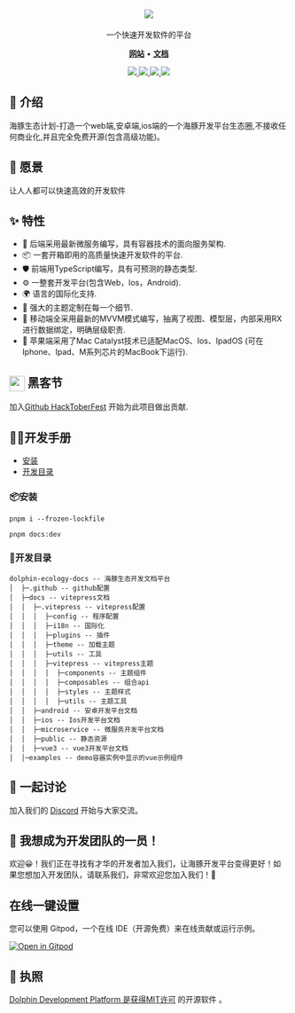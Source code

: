 <h1 align="center">
   <b>
        <a href="https://axios-http.com"><img src="https://godolphinx.org/images/dolphin-platform-logo.svg" /></a><br>
    </b>
</h1>

<p align="center"> 一个快速开发软件的平台 </p>

<p align="center">
    <a href="https://godolphinx.org/"><b>网站</b></a> •
    <a href="https://godolphinx.org/microservice/description.html"><b>文档</b></a>
</p>

<div align="center">
  <a href="https://github.com/wangxiang4/dolphin-ecology-docs/actions">
    <img src="https://github.com/wangxiang4/dolphin-ecology-docs/workflows/Deploy%20Docs/badge.svg">
  </a>
  <a href="https://godolphinx.org">
    <img src="https://img.shields.io/npm/l/vue.svg?sanitize=true">
  </a>
  <a href="https://gitpod.io/#https://github.com/wangxiang4/dolphin-ecology-docs">
    <img src="https://img.shields.io/badge/Gitpod-Ready--to--Code-blue?logo=gitpod&style=flat-square">
  </a>
  <a href="https://discord.gg/DREuQWrRYQ">
    <img src="https://img.shields.io/badge/chat-on%20discord-7289da.svg?sanitize=true"/>
  </a>
</div>

## 🐬 介绍
海豚生态计划-打造一个web端,安卓端,ios端的一个海豚开发平台生态圈,不接收任何商业化,并且完全免费开源(包含高级功能)。

## 💪 愿景
让人人都可以快速高效的开发软件

## ✨ 特性
- 🌈 后端采用最新微服务编写，具有容器技术的面向服务架构.
- 📦 一套开箱即用的高质量快速开发软件的平台.
- 🛡 前端用TypeScript编写，具有可预测的静态类型.
- ⚙️ 一整套开发平台(包含Web，Ios，Android).
- 🌍 语言的国际化支持.
- 🎨 强大的主题定制在每一个细节.
- 📱 移动端全采用最新的MVVM模式编写，抽离了视图、模型层，内部采用RX进行数据绑定，明确层级职责.
- 🍎 苹果端采用了Mac Catalyst技术已适配MacOS、Ios、IpadOS (可在Iphone、Ipad、M系列芯片的MacBook下运行).

## <img width="28" style="vertical-align:middle" src="https://godolphinx.org/images/hacktoberfest-logo.svg"> 黑客节
加入[Github HackToberFest](https://hacktoberfest.com/) 开始为此项目做出贡献.

## 🧑‍💻开发手册
- [安装](#📦安装)
- [开发目录](🔨开发目录)

### 📦安装

```
pnpm i --frozen-lockfile
```

```
pnpm docs:dev
```

### 🔨开发目录

```
dolphin-ecology-docs -- 海豚生态开发文档平台
│  ├─.github -- github配置
│  ├─docs -- vitepress文档
│  │  ├─.vitepress -- vitepress配置
│  │  │  ├─config -- 程序配置 
│  │  │  ├─i18n -- 国际化
│  │  │  ├─plugins -- 插件
│  │  │  ├─theme -- 加载主题
│  │  │  ├─utils -- 工具
│  │  │  ├─vitepress -- vitepress主题
│  │  │  │  ├─components -- 主题组件
│  │  │  │  ├─composables -- 组合api
│  │  │  │  ├─styles -- 主题样式
│  │  │  │  ├─utils -- 主题工具
│  │  ├─android -- 安卓开发平台文档
│  │  ├─ios -- Ios开发平台文档
│  │  ├─microservice -- 微服务开发平台文档
│  │  ├─public -- 静态资源
│  │  ├─vue3 -- vue3开发平台文档
│  │─examples -- demo容器实例中显示的vue示例组件
```


## 🤔 一起讨论
加入我们的 [Discord](https://discord.gg/DREuQWrRYQ) 开始与大家交流。

## 🤗 我想成为开发团队的一员！
欢迎😀！我们正在寻找有才华的开发者加入我们，让海豚开发平台变得更好！如果您想加入开发团队，请联系我们，非常欢迎您加入我们！💖

## 在线一键设置
您可以使用 Gitpod，一个在线 IDE（开源免费）来在线贡献或运行示例。

[![Open in Gitpod](https://gitpod.io/button/open-in-gitpod.svg)](https://gitpod.io/#https://github.com/wangxiang4/dolphin-ecology-docs)

## 📄 执照
[Dolphin Development Platform 是获得MIT许可](https://github.com/wangxiang4/dolphin-ecology-docs/blob/master/LICENSE) 的开源软件 。
